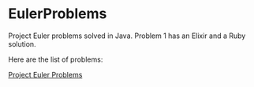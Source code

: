 # EulerProblems

Project Euler problems solved in Java.  Problem 1 has an Elixir and a Ruby solution.

Here are the list of problems:

[Project Euler Problems](https://projecteuler.net/archives)
